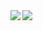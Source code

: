 <a href="https://github.com/anuraghazra/github-readme-stats">
  <img align="left" src="https://github-readme-stats.vercel.app/api?username=yumi-rakus&count_private=false&show_icons=true" />
</a>
<a href="https://github.com/anuraghazra/github-readme-stats">
  <img align="left" src="https://github-readme-stats.vercel.app/api/top-langs/?username=yumi-rakus" />
</a>
